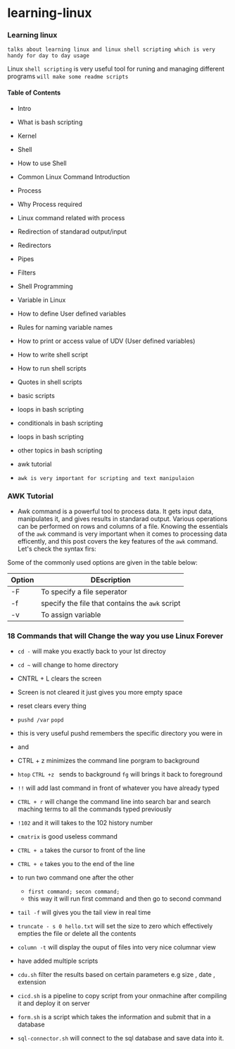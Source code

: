 # learning-linux
### Learning linux
`talks about learning linux and linux shell scripting which is very handy for day to day usage`



Linux `shell scripting` is very useful tool for runing and managing different programs
`will make some readme scripts`

#### Table of Contents
- Intro
 - What is bash scripting
 - Kernel
 - Shell
 - How to use Shell
 - Common Linux Command Introduction
- Process
 - Why Process required
 - Linux command related with process
- Redirection of standarad output/input
 - Redirectors
 - Pipes
 - Filters
- Shell Programming
 - Variable in Linux
 - How to define User defined variables
 - Rules for naming variable names
 - How to print or access value of UDV (User defined variables)
 - How to write shell script
 - How to run shell scripts
 - Quotes in shell scripts


- basic scripts
- loops in bash scripting
- conditionals in bash scripting
- loops in bash scripting
- other topics in bash scripting
- awk tutorial
- `awk is very important for scripting and text manipulaion`
### AWK Tutorial

- Awk command is a powerful tool to process data. It gets input data, manipulates it,  and gives results in standarad output. Various operations can be performed on rows and columns of a file.
Knowing the essentials of the `awk` command is very important when it comes to processing data efficently, and this post covers the key features of the `awk` command. Let's check the syntax firs:

Some of the commonly used options are given in the table below:


| **Option** | **DEscription** |
| ---- | --- |
| -F | To specify a file seperator |
| -f | specify the file that contains the `awk` script |
| -v | To assign variable |



### 18 Commands that will Change the way you use Linux Forever

- `cd -` will make you exactly back to your lst directoy
- `cd ~` will change to home directory

- CNTRL + L clears the screen
 - Screen is not cleared it just gives you more empty space
 
- reset clears every thing
- `pushd /var`    `popd`
 - this is very useful pushd remembers the specific directory you were in
 - and 
 
 
 
 
 
 - CTRL + z minimizes the command line porgram to background
 
 - `htop` `CTRL +z ` sends to background `fg` will brings it back to foreground
 - `!!` will add last command in front of whatever you have already typed
 - `CTRL + r` will change the command line into search bar and search maching terms to all the commands typed previously
 - `!102` and it will takes to the 102 history number
 - `cmatrix` is good useless command
 - `CTRL + a` takes the cursor to front of the line
 - `CTRL + e` takes you to the end of the line
 - to run two command one after the other
 	- `first command; secon command;`
 	- this way it will run first command and then go to second command
 - `tail -f` 	will gives you the tail view in real time
 - `truncate - s 0 hello.txt` will set the size to zero which effectively empties the file or delete all the contents
 - `column -t` will display the ouput of files into very nice columnar view
 
 	
 	
 	
 
 
- have added multiple scripts
- `cdu.sh` filter the results based on certain parameters e.g size , date , extension
- `cicd.sh` is a pipeline to copy script from your onmachine after compiling it and deploy it on server
- `form.sh` is a script which takes the information and submit that in a database  
- `sql-connector.sh` will connect to the sql database and save data into it. 
 
 
 
 
 
 
 

 



































